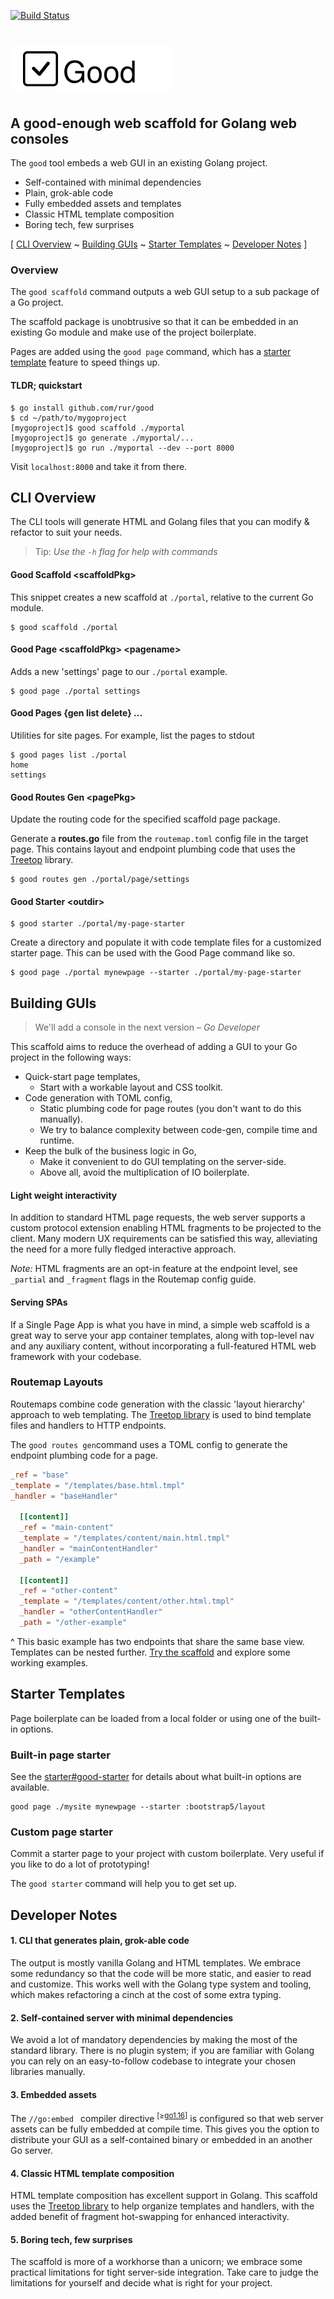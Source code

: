 [![Build Status](https://app.travis-ci.com/rur/good.svg?branch=main)](https://app.travis-ci.com/rur/good)

# <img src="docs/readme_logo.svg" alt="Good Web Scaffold"/>

## A good-enough web scaffold for Golang web consoles

The `good` tool embeds a web GUI in an existing Golang project.

- Self-contained with minimal dependencies
- Plain, grok-able code
- Fully embedded assets and templates
- Classic HTML template composition
- Boring tech, few surprises

[ [CLI Overview](#cli-overview) ~
[Building GUIs](#building-guis) ~
[Starter Templates](#starter-templates) ~
[Developer Notes](#developer-notes) ]

### Overview

The `good scaffold` command outputs a web GUI setup to a sub package of a
Go project.

The scaffold package
is unobtrusive so that it can be embedded in an existing Go module and make use of the project
boilerplate.

Pages are added using the `good page` command, which has a
[starter template](#starter-templates) feature to speed things up. 

#### TLDR; quickstart

    $ go install github.com/rur/good
    $ cd ~/path/to/mygoproject
    [mygoproject]$ good scaffold ./myportal
    [mygoproject]$ go generate ./myportal/...
    [mygoproject]$ go run ./myportal --dev --port 8000

Visit `localhost:8000` and take it from there.

## CLI Overview

The CLI tools will generate HTML and Golang files that you can modify & refactor
to suit your needs.

> Tip: _Use the `-h` flag for help with commands_

#### Good Scaffold \<scaffoldPkg\>

This snippet creates a new scaffold at `./portal`, relative to the current Go module.

    $ good scaffold ./portal

#### Good Page \<scaffoldPkg\> \<pagename\>

Adds a new 'settings' page to our `./portal` example.

    $ good page ./portal settings

#### Good Pages {gen list delete} ...

Utilities for site pages. For example, list the pages to stdout

    $ good pages list ./portal
    home
    settings

#### Good Routes Gen \<pagePkg\>

Update the routing code for the specified scaffold page package.

Generate a __routes.go__ file from the `routemap.toml` config file in the target page. This
contains layout and endpoint plumbing code that uses the [Treetop](https://github.com/rur/treetop) library.


    $ good routes gen ./portal/page/settings

#### Good Starter \<outdir\>

    $ good starter ./portal/my-page-starter

Create a directory and populate it with code template files for a customized starter page.
This can be used with the Good Page command like so.

    $ good page ./portal mynewpage --starter ./portal/my-page-starter

## Building GUIs

> We'll add a console in the next version  _– Go Developer_

This scaffold aims to reduce the overhead of adding a GUI to your
Go project in the following ways:

* Quick-start page templates,
  * Start with a workable layout and CSS toolkit.
* Code generation with TOML config,
  * Static plumbing code for page routes (you don't want to do this manually).
  * We try to balance complexity between code-gen, compile time and runtime.
* Keep the bulk of the business logic in Go,
  * Make it convenient to do GUI templating on the server-side.
  * Above all, avoid the multiplication of IO boilerplate.

#### Light weight interactivity

In addition to standard HTML page requests, the web server supports a custom protocol extension enabling 
HTML fragments to be projected to the client. Many modern UX requirements can be satisfied this way, 
alleviating the need for a more fully fledged interactive approach.

_Note:_ HTML fragments are an opt-in feature at the endpoint level, see `_partial` and `_fragment` 
flags in the Routemap config guide.

#### Serving SPAs

If a Single Page App is what you have in mind, a simple web scaffold is a great way to serve your app container 
templates, along with top-level nav and any auxiliary content, without incorporating a full-featured 
HTML web framework with your codebase.

### Routemap Layouts

Routemaps combine code generation with the classic 'layout hierarchy' approach to web
templating. The [Treetop library](https://github.com/rur/treetop) is used to bind template files
and handlers to HTTP endpoints.

The `good routes gen`command uses a TOML config to generate the endpoint plumbing code for a page.

```TOML
_ref = "base"
_template = "/templates/base.html.tmpl"
_handler = "baseHandler"

  [[content]]
  _ref = "main-content"
  _template = "/templates/content/main.html.tmpl"
  _handler = "mainContentHandler"
  _path = "/example"

  [[content]]
  _ref = "other-content"
  _template = "/templates/content/other.html.tmpl"
  _handler = "otherContentHandler"
  _path = "/other-example"
```

^ This basic example has two endpoints that share the same base view. Templates can be nested further.
[Try the scaffold](#tldr-quickstart) and explore some working examples.


## Starter Templates

Page boilerplate can be loaded from a local folder or using one of the built-in options.


### Built-in page starter

See the [starter#good-starter](starter/README.md) for details about what built-in options are available.

```
good page ./mysite mynewpage --starter :bootstrap5/layout
```

### Custom page starter

Commit a starter page to your project with custom boilerplate. Very useful if
you like to do a lot of prototyping!

The `good starter` command will help you to get set up.


## Developer Notes

#### 1. CLI that generates plain, grok-able code

The output is mostly vanilla Golang and HTML templates. We embrace some redundancy
so that the code will be more static, and easier to read and customize.
This works well with the Golang type system and tooling, which makes refactoring a cinch
at the cost of some extra typing.

#### 2. Self-contained server with minimal dependencies

We avoid a lot of mandatory dependencies by making the most of the standard library.
There is no plugin system; if you are familiar with Golang you can rely on an easy-to-follow
codebase to integrate your chosen libraries manually.

#### 3. Embedded assets

The `//go:embed ` compiler directive <sup>[≥[go1.16](https://golang.org/doc/go1.16#library-embed)]</sup>
is configured so that web server assets can be fully embedded at compile time.
This gives you the option to distribute your GUI as a self-contained binary or embedded in an
another Go server.

#### 4. Classic HTML template composition

HTML template composition has excellent support in Golang. This scaffold uses the
[Treetop library](https://github.com/rur/treetop) to help organize templates and handlers,
with the added benefit of fragment hot-swapping for enhanced interactivity.

#### 5. Boring tech, few surprises

The scaffold is more of a workhorse than a unicorn; we embrace some practical
limitations for tight server-side integration.
Take care to judge the limitations for yourself and decide what is right for your project.
